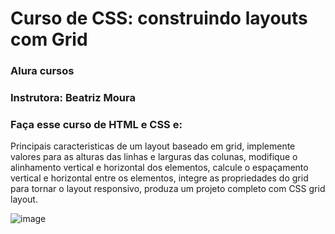 # Curso de CSS: construindo layouts com Grid
### Alura cursos
### Instrutora: Beatriz Moura

### Faça esse curso de HTML e CSS e:
Principais caracteristicas de um layout baseado em grid, implemente valores para as alturas das linhas e larguras das colunas, modifique o alinhamento vertical e horizontal dos elementos, calcule o espaçamento vertical e horizontal entre os elementos, integre as propriedades do grid para tornar o layout responsivo, produza um projeto completo com CSS grid layout.

![image](https://user-images.githubusercontent.com/97795932/219794083-f3aacab0-c3c6-4b2d-a0d4-c5bd6bb263a5.png)
